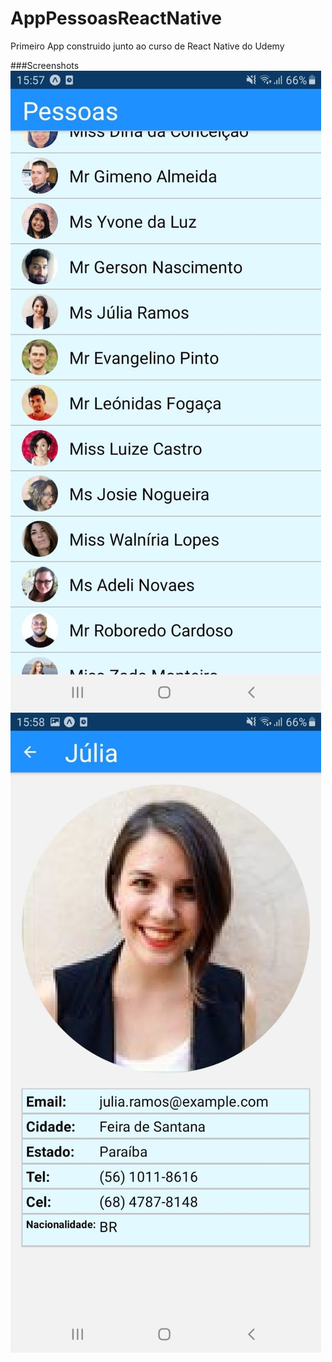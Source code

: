 # AppPessoasReactNative
Primeiro App construido junto ao curso de React Native do Udemy


###Screenshots
![Tela Inicial](https://github.com/MatheusGobbi/AppPessoasReactNative/blob/master/ScrennShotsPessoas/WhatsApp%20Image%202020-01-28%20at%2016.00.52%20(2).jpeg)
![Descriçao Pessoa](https://github.com/MatheusGobbi/AppPessoasReactNative/blob/master/ScrennShotsPessoas/WhatsApp%20Image%202020-01-28%20at%2016.00.52.jpeg)
